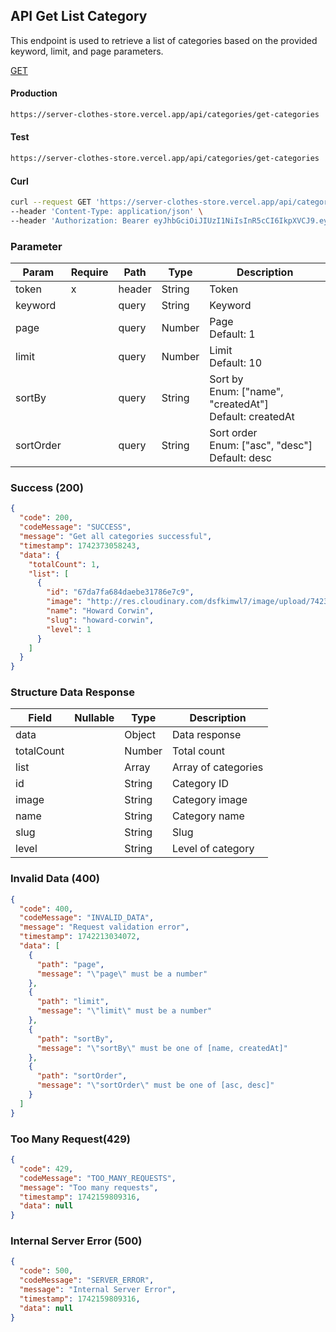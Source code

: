 ## API Get List Category

This endpoint is used to retrieve a list of categories based on the provided keyword, limit, and page parameters.

[GET](#)

#### Production

```bash
https://server-clothes-store.vercel.app/api/categories/get-categories
```

#### Test

```bash
https://server-clothes-store.vercel.app/api/categories/get-categories
```

#### Curl

```bash
curl --request GET 'https://server-clothes-store.vercel.app/api/categories/get-categories' \
--header 'Content-Type: application/json' \
--header 'Authorization: Bearer eyJhbGciOiJIUzI1NiIsInR5cCI6IkpXVCJ9.eyJpZCI6IjY3ZDJhMzMyYzhhMjEzYjA1MDI4MzNjNiIsInR5cGUiOiJVc2VyIiwiaWF0IjoxNzQyMjAxMDU5LCJleHAiOjE3NDIyMDE5NTl9.gsqLAzSlJKDPU3D9gvKg_I42NJ3NhI2d5svf-MYywDo' \
```

### Parameter

| Param     | Require | Path   | Type   | Description                                                  |
| --------- | ------- | ------ | ------ | ------------------------------------------------------------ |
| token     | x       | header | String | Token                                                        |
| keyword   |         | query  | String | Keyword                                                      |
| page      |         | query  | Number | Page<br>Default: 1                                           |
| limit     |         | query  | Number | Limit<br>Default: 10                                         |
| sortBy    |         | query  | String | Sort by<br>Enum: ["name", "createdAt"]<br>Default: createdAt |
| sortOrder |         | query  | String | Sort order<br>Enum: ["asc", "desc"]<br>Default: desc         |

### Success (200)

```json
{
  "code": 200,
  "codeMessage": "SUCCESS",
  "message": "Get all categories successful",
  "timestamp": 1742373058243,
  "data": {
    "totalCount": 1,
    "list": [
      {
        "id": "67da7fa684daebe31786e7c9",
        "image": "http://res.cloudinary.com/dsfkimwl7/image/upload/742372772/categories-image/1742372771698_e4e47241-1ae2-4529-b2d2-8e17bc5eac93.jpg",
        "name": "Howard Corwin",
        "slug": "howard-corwin",
        "level": 1
      }
    ]
  }
}
```

### Structure Data Response

| Field      | Nullable | Type   | Description         |
| ---------- | -------- | ------ | ------------------- |
| data       |          | Object | Data response       |
| totalCount |          | Number | Total count         |
| list       |          | Array  | Array of categories |
| id         |          | String | Category ID         |
| image      |          | String | Category image      |
| name       |          | String | Category name       |
| slug       |          | String | Slug                |
| level      |          | String | Level of category   |

### Invalid Data (400)

```json
{
  "code": 400,
  "codeMessage": "INVALID_DATA",
  "message": "Request validation error",
  "timestamp": 1742213034072,
  "data": [
    {
      "path": "page",
      "message": "\"page\" must be a number"
    },
    {
      "path": "limit",
      "message": "\"limit\" must be a number"
    },
    {
      "path": "sortBy",
      "message": "\"sortBy\" must be one of [name, createdAt]"
    },
    {
      "path": "sortOrder",
      "message": "\"sortOrder\" must be one of [asc, desc]"
    }
  ]
}
```

### Too Many Request(429)

```json
{
  "code": 429,
  "codeMessage": "TOO_MANY_REQUESTS",
  "message": "Too many requests",
  "timestamp": 1742159809316,
  "data": null
}
```

### Internal Server Error (500)

```json
{
  "code": 500,
  "codeMessage": "SERVER_ERROR",
  "message": "Internal Server Error",
  "timestamp": 1742159809316,
  "data": null
}
```
